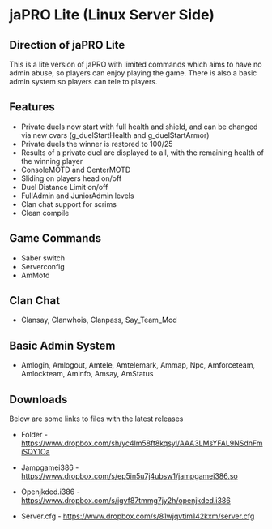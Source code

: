 # jaPRO Lite (Linux Server Side)

## Direction of jaPRO Lite

This is a lite version of jaPRO with limited commands which aims to have no admin abuse, so players can enjoy playing the game. There is also a basic admin system so players can tele to players.

## Features 

* Private duels now start with full health and shield, and can be changed via new cvars (g_duelStartHealth and g_duelStartArmor)
* Private duels the winner is restored to 100/25
* Results of a private duel are displayed to all, with the remaining health of the winning player
* ConsoleMOTD and CenterMOTD
* Sliding on players head on/off
* Duel Distance Limit on/off 
* FullAdmin and JuniorAdmin levels
* Clan chat support for scrims 
* Clean compile

## Game Commands

* Saber switch 
* Serverconfig
* AmMotd

## Clan Chat 

* Clansay, Clanwhois, Clanpass, Say_Team_Mod

## Basic Admin System

* Amlogin, Amlogout, Amtele, Amtelemark, Ammap, Npc, Amforceteam, Amlockteam, Aminfo, Amsay, AmStatus

## Downloads

Below are some links to files with the latest releases

* Folder - https://www.dropbox.com/sh/yc4lm58ft8kqsyl/AAA3LMsYFAL9NSdnFmiSQY1Oa

* Jampgamei386 - https://www.dropbox.com/s/ep5in5u7j4ubsw1/jampgamei386.so
* Openjkded.i386 - https://www.dropbox.com/s/igvf87tmmg7jy2h/openjkded.i386
* Server.cfg - https://www.dropbox.com/s/81wjqvtim142kxm/server.cfg